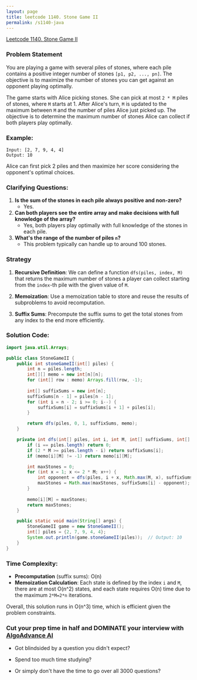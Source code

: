 ```yaml
---
layout: page
title: leetcode 1140. Stone Game II
permalink: /s1140-java
---
```

[Leetcode 1140. Stone Game II](https://algoadvance.github.io/algoadvance/l1140)
### Problem Statement

You are playing a game with several piles of stones, where each pile contains a positive integer number of stones `[p1, p2, ..., pn]`. The objective is to maximize the number of stones you can get against an opponent playing optimally. 

The game starts with Alice picking stones. She can pick at most `2 * M` piles of stones, where `M` starts at 1. After Alice's turn, `M` is updated to the maximum between `M` and the number of piles Alice just picked up. The objective is to determine the maximum number of stones Alice can collect if both players play optimally.

### Example:
```
Input: [2, 7, 9, 4, 4]
Output: 10
```

Alice can first pick 2 piles and then maximize her score considering the opponent's optimal choices.

### Clarifying Questions:
1. **Is the sum of the stones in each pile always positive and non-zero?**
   - Yes.
2. **Can both players see the entire array and make decisions with full knowledge of the array?**
   - Yes, both players play optimally with full knowledge of the stones in each pile.
3. **What's the range of the number of piles `n`?**
   - This problem typically can handle up to around 100 stones.

### Strategy

1. **Recursive Definition**: We can define a function `dfs(piles, index, M)` that returns the maximum number of stones a player can collect starting from the `index`-th pile with the given value of `M`.

2. **Memoization**: Use a memoization table to store and reuse the results of subproblems to avoid recomputation.

3. **Suffix Sums**: Precompute the suffix sums to get the total stones from any index to the end more efficiently.

### Solution Code:

```java
import java.util.Arrays;

public class StoneGameII {
    public int stoneGameII(int[] piles) {
        int n = piles.length;
        int[][] memo = new int[n][n];
        for (int[] row : memo) Arrays.fill(row, -1);
        
        int[] suffixSums = new int[n];
        suffixSums[n - 1] = piles[n - 1];
        for (int i = n - 2; i >= 0; i--) {
            suffixSums[i] = suffixSums[i + 1] + piles[i];
        }

        return dfs(piles, 0, 1, suffixSums, memo);
    }

    private int dfs(int[] piles, int i, int M, int[] suffixSums, int[][] memo) {
        if (i == piles.length) return 0;
        if (2 * M >= piles.length - i) return suffixSums[i];
        if (memo[i][M] != -1) return memo[i][M];

        int maxStones = 0;
        for (int x = 1; x <= 2 * M; x++) {
            int opponent = dfs(piles, i + x, Math.max(M, x), suffixSums, memo);
            maxStones = Math.max(maxStones, suffixSums[i] - opponent);
        } 
        
        memo[i][M] = maxStones;
        return maxStones;
    }

    public static void main(String[] args) {
        StoneGameII game = new StoneGameII();
        int[] piles = {2, 7, 9, 4, 4};
        System.out.println(game.stoneGameII(piles));  // Output: 10
    }
}
```

### Time Complexity:
- **Precomputation** (suffix sums): O(n)
- **Memoization Calculation**: Each state is defined by the index `i` and `M`, there are at most O(n^2) states, and each state requires O(n) time due to the maximum `2*M=2*n` iterations.

Overall, this solution runs in O(n^3) time, which is efficient given the problem constraints.


### Cut your prep time in half and DOMINATE your interview with [AlgoAdvance AI](https://algoAdvance.com)

- Got blindsided by a question you didn't expect?

- Spend too much time studying?

- Or simply don't have the time to go over all 3000 questions?

